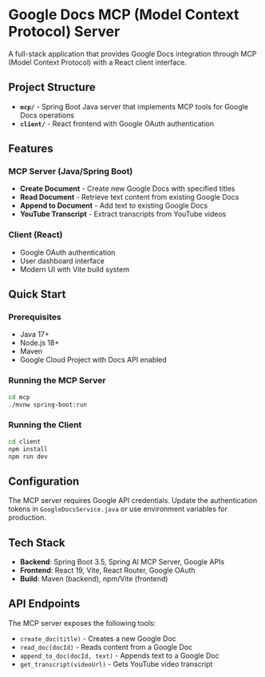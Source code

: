 # Google Docs MCP (Model Context Protocol) Server

A full-stack application that provides Google Docs integration through MCP (Model Context Protocol) with a React client interface.

## Project Structure

- **`mcp/`** - Spring Boot Java server that implements MCP tools for Google Docs operations
- **`client/`** - React frontend with Google OAuth authentication

## Features

### MCP Server (Java/Spring Boot)
- **Create Document** - Create new Google Docs with specified titles
- **Read Document** - Retrieve text content from existing Google Docs
- **Append to Document** - Add text to existing Google Docs
- **YouTube Transcript** - Extract transcripts from YouTube videos

### Client (React)
- Google OAuth authentication
- User dashboard interface
- Modern UI with Vite build system

## Quick Start

### Prerequisites
- Java 17+
- Node.js 18+
- Maven
- Google Cloud Project with Docs API enabled

### Running the MCP Server
```bash
cd mcp
./mvnw spring-boot:run
```

### Running the Client
```bash
cd client
npm install
npm run dev
```

## Configuration

The MCP server requires Google API credentials. Update the authentication tokens in `GoogleDocsService.java` or use environment variables for production.

## Tech Stack

- **Backend**: Spring Boot 3.5, Spring AI MCP Server, Google APIs
- **Frontend**: React 19, Vite, React Router, Google OAuth
- **Build**: Maven (backend), npm/Vite (frontend)

## API Endpoints

The MCP server exposes the following tools:
- `create_doc(title)` - Creates a new Google Doc
- `read_doc(docId)` - Reads content from a Google Doc
- `append_to_doc(docId, text)` - Appends text to a Google Doc
- `get_transcript(videoUrl)` - Gets YouTube video transcript

